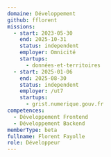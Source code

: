 ```yaml
---
domaine: Développement
github: fflorent
missions:
  - start: 2023-05-30
    end: 2025-10-31
    status: independent
    employer: Omnicité
    startups:
      - données-et-territoires
  - start: 2025-01-06
    end: 2025-08-30
    status: independent
    employer: /ut7
    startups:
      - grist.numerique.gouv.fr
competences:
  - Développement Frontend
  - Développement Backend
memberType: beta
fullname: Florent Fayolle
role: Développeur
---
```

